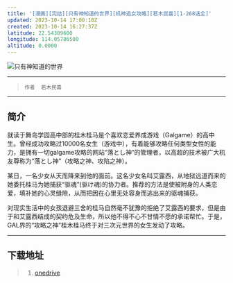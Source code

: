 ```yaml
---
title: '[漫画][完结][只有神知道的世界][机神追女攻略][若木民喜][1-268话全]'
updated: 2023-10-14 17:00:10Z
created: 2023-10-14 16:27:37Z
latitude: 22.54309600
longitude: 114.05786500
altitude: 0.0000
---
```


![只有神知道的世界](https://img.20000207.xyz/file/b244ac65460fbd7d97567.jpg)
***
> `作者  若木民喜`
***
## 简介
就读于舞岛学园高中部的桂木桂马是个喜欢恋爱养成游戏（Galgame）的高中生。曾经成功攻略过10000名女生（游戏中），有着能够攻略任何类型女性的能力，是拥有一切galgame攻略的网站“落とし神”的管理者，以高超的技术被广大机友尊称为“落とし神”（攻略之神、攻陷之神）。  

某日，一名少女从天而降来到他的面前。这名少女名叫艾露西，从地狱远道而来的她委托桂马为她捕获“驱魂”(驱け魂)的协力者。推荐的方法是使被附身的人类恋爱，填补她的心灵缝隙，从而把因在心里无处容身而逃出来的驱魂捕获。

对现实生活中的女孩退避三舍的桂马自然毫不犹豫的拒绝了艾露西的要求，但是由于和艾露西结成的契约危及生命，所以他不得不心不甘情不愿的承诺帮忙。于是，GAL界的“攻略之神”桂木桂马终于对三次元世界的女生发动了攻略。
***
## 下载地址
>  1. [onedrive](https://ltld-my.sharepoint.com/:u:/g/personal/acgn_ltld_onmicrosoft_com/EWDJsj0UCPZAqPcL0WgdjZ8BEPf2aQ3vEwnxlsz5yorKEQ)